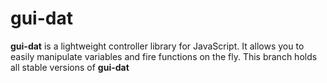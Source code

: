 # gui-dat
**gui-dat** is a lightweight controller library for JavaScript. It allows you to easily manipulate variables and fire functions on the fly.
This branch holds all stable versions of **gui-dat**